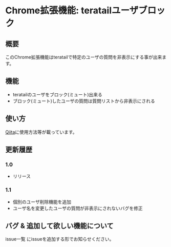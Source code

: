 # Chrome拡張機能: teratailユーザブロック
## 概要
このChrome拡張機能はteratailで特定のユーザの質問を非表示にする事が出来ます。
## 機能
- teratailのユーザをブロック(ミュート)出来る
- ブロック(ミュート)したユーザの質問は質問リストから非表示にされる

## 使い方
[Qiita](https://qiita.com/mineralwater/items/5a6e016633bf00e4ea24)に使用方法等が載っています。

## 更新履歴
### 1.0
- リリース

### 1.1
- 個別のユーザ削除機能を追加
- ユーザ名を変更したユーザの質問が非表示にされないバグを修正

## バグ & 追加して欲しい機能について
issue一覧 にissueを追加する形でお知らせください。